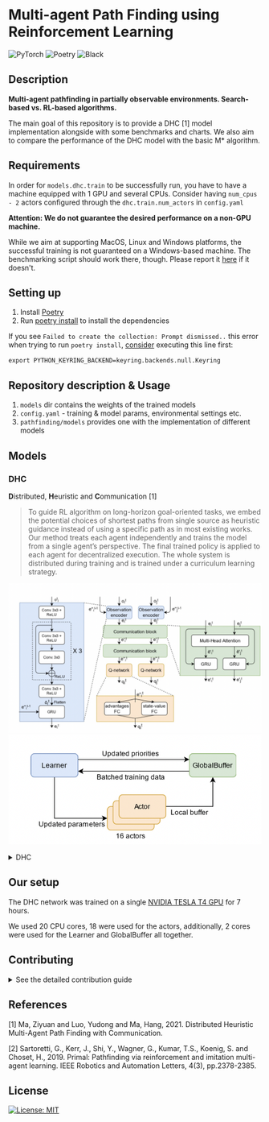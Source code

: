 # Multi-agent Path Finding using Reinforcement Learning


![PyTorch](https://img.shields.io/badge/PyTorch-%23EE4C2C.svg?style=flat&logo=PyTorch&logoColor=white)
![Poetry](https://img.shields.io/badge/Poetry-%2300C4CC.svg?style=flat&logo=Poetry&logoColor=white)
![Black](https://img.shields.io/badge/code%20style-black-000000.svg)

## Description

**Multi-agent pathfinding in partially observable environments. Search-based vs. RL-based algorithms.**

The main goal of this repository is to provide a DHC [1] model implementation alongside with some benchmarks and charts. 
We also aim to compare the performance of the DHC model with the basic M* algorithm.

## Requirements
In order for `models.dhc.train` to be successfully run, you have to have a machine equipped with 1 GPU and several CPUs.
Consider having `num_cpus - 2` actors configured through the `dhc.train.num_actors` in `config.yaml`

**Attention: We do not guarantee the desired performance on a non-GPU machine.**

While we aim at supporting MacOS, Linux and Windows platforms, the successful training is not guaranteed on a Windows-based machine. 
The benchmarking script should work there, though. Please report it [here](https://github.com/acforvs/multi-agent-pathfinding/issues) if it doesn't.

## Setting up
1. Install [Poetry](https://python-poetry.org)
2. Run [poetry install](https://python-poetry.org/docs/cli/#install) to install the dependencies

If you see ``Failed to create the collection: Prompt dismissed..`` this error when trying to run `poetry install`, [consider](https://github.com/python-poetry/poetry/issues/1917#issuecomment-1251667047) executing this line first:
```shell
export PYTHON_KEYRING_BACKEND=keyring.backends.null.Keyring
```

## Repository description & Usage 
1. `models` dir contains the weights of the trained models
2. `config.yaml` - training & model params, environmental settings etc.
3. `pathfinding/models` provides one with the implementation of different models

## Models
### DHC

**D**istributed, **H**euristic and **C**ommunication [1]

> To guide RL algorithm on long-horizon goal-oriented tasks, we embed the potential choices of shortest paths from single source as heuristic guidance instead of using a specific path as in most existing works. Our method treats each agent independently and trains the model from a single agent’s perspective. The final trained policy is applied to each agent for decentralized execution. The whole system is distributed during training and is trained under a curriculum learning strategy.

![visAfter](./static/DHC_architecture.png)  
![visAfter](./static/DHC_training.png) 

<details>
    <summary>DHC</summary>

#### Benchmarking 

1. **To generate test cases, run** 
```shell
poetry run python3 pathfinding/models/dhc/evaluate.py generate_test_suits TESTS_DESCR REPEAT_FOR
```
where
* TESTS_DESCR is a string of the format `'[(map_length, num_agents, density), ...]'`
* REPEAT_FOR is the amount of test cases of each configuration

For example, by running
```shell
poetry run python3 pathfinding/models/dhc/evaluate.py generate_test_suits '[(40, 16, 0.3), (80, 4, 0.1)]' 10
```
you will create 20 test cases in total:
* 10 cases with a 40x40 map with a density of 30% + 16 agents in it
* 10 cases with a 80x80 map with a density of 10% + 4 agents in it

2. **To run the generated test suite, run**
```shell
poetry run python3 pathfinding/models/dhc/evaluate.py test_model TESTS_DESCR MODEL_ID
```
where
* TESTS_DESCR is a string of the format `'[(map_length, num_agents, density), ...]'` (you may want to copy this line from the generation command)
* MODEL_ID is the name of the file from the `models` dir
For example, by running

```shell
poetry run python3 pathfinding/models/dhc/evaluate.py test_model '[(40, 16, 0.3), (80, 4, 0.1)]' 60000
```
you will benchmark the `models/60000.pth` on the provided test cases 

**Attention: the test cases must be generated first!** 

#### Training
1. Set the desired `actors` amount by setting the appropriate value for `dhc.train.num_actors` in `config.yaml`

It is recommended to use the amount of CPU cores on you machine minus 2

2. To initialize training, run
```shell
poetry run python3 pathfinding/models/dhc/train.py
```

The `models` dir will be created afterwards where the weights of the intermediate models will be saved.

</details>

## Our setup
The DHC network was trained on a single [NVIDIA TESLA T4 GPU](https://www.nvidia.com/en-us/data-center/tesla-t4/) for 7 hours.

We used 20 CPU cores, 18 were used for the actors, additionally, 2 cores were used for the Learner and GlobalBuffer all together.


## Contributing
<details>
    <summary>See the detailed contribution guide</summary>

1. Install [black](https://github.com/psf/black), you can likely run
```shell
pip3 install black 
```

3. Use [black](https://github.com/psf/black) to ensure that the codestyle remains great
```shell
poetry run black dir
```
2. Make sure tests are OK 
```shell
poetry run pytest
```
3. Create a PR with new features
</details>

## References

<a id="1">[1]</a> 
Ma, Ziyuan and Luo, Yudong and Ma, Hang, 2021. Distributed Heuristic Multi-Agent Path Finding with Communication.

<a id="2">[2]</a> 
Sartoretti, G., Kerr, J., Shi, Y., Wagner, G., Kumar, T.S., Koenig, S. and Choset, H., 2019. Primal: Pathfinding via reinforcement and imitation multi-agent learning. IEEE Robotics and Automation Letters, 4(3), pp.2378-2385.

## License

[![License: MIT](https://img.shields.io/badge/License-MIT-yellow.svg)](https://github.com/acforvs/multi-agent-pathfinding/blob/main/LICENSE)


